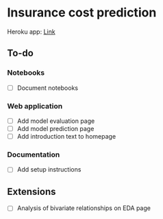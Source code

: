 # Insurance cost prediction

Heroku app: [Link](https://fpc-showcase-insurance.herokuapp.com/)

## To-do

### Notebooks

- [ ] Document notebooks

### Web application

- [ ] Add model evaluation page
- [ ] Add model prediction page
- [ ] Add introduction text to homepage

### Documentation

- [ ] Add setup instructions

## Extensions

- [ ] Analysis of bivariate relationships on EDA page
